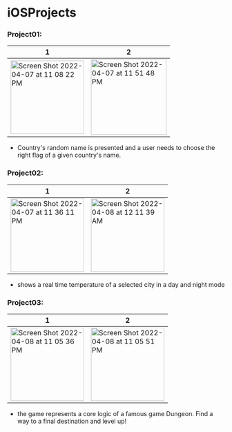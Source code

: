 # iOSProjects

### Project01:

1         |  2
-------------------------|-------------------------
<img width="170" alt="Screen Shot 2022-04-07 at 11 08 22 PM" src="https://user-images.githubusercontent.com/58271101/162262891-21d63975-c4fe-4129-bb8b-1816f28796d2.png">   | <img width="175" alt="Screen Shot 2022-04-07 at 11 51 48 PM" src="https://user-images.githubusercontent.com/58271101/162265944-ff94fd04-eb58-47f9-a3d4-47a06dfd87b5.png">

* Country's random name is presented and a user needs to choose the right flag of a given country's name.

### Project02:

1         |  2
-------------------------|-------------------------
<img width="170" alt="Screen Shot 2022-04-07 at 11 36 11 PM" src="https://user-images.githubusercontent.com/58271101/162263383-01d88455-e3e6-4257-bfae-816958e3a91d.png"> | <img width="170" alt="Screen Shot 2022-04-08 at 12 11 39 AM" src="https://user-images.githubusercontent.com/58271101/162269151-94239faf-9215-413b-9852-7ea0d92da666.png">

* shows a real time temperature of a selected city in a day and night mode

### Project03:

1         |  2
-------------------------|-------------------------
<img width="170" alt="Screen Shot 2022-04-08 at 11 05 36 PM" src="https://user-images.githubusercontent.com/58271101/162488978-05c47e6e-3ac1-4041-90e2-f320d9e96c07.png"> | <img width="170" alt="Screen Shot 2022-04-08 at 11 05 51 PM" src="https://user-images.githubusercontent.com/58271101/162489022-fd8ea7b7-1ca7-4332-a38c-d869340a222e.png">


* the game represents a core logic of a famous game Dungeon. Find a way to a final destination and level up!
